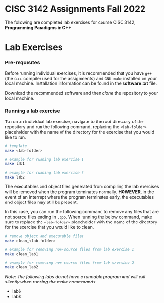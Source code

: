 # CISC 3142 Assignments Fall 2022

The following are completed lab exercises for course CISC 3142, **Programming Paradigms in C++**

# Lab Exercises

### **Pre-requisites**
Before running individual exercises, it is recommended that you have `g++` (the c++ compiler used for the assignments) and `GNU make` installed on your local machine. 
Installation information can be found in the __software.txt__ file.

Download the recommended software and then _clone_ the repository to your local machine.

### **Running a lab exercise**
To run an individual lab exercise, navigate to the root directory of the repository and run the following command, replacing the `<lab-folder>` placeholder with the name of the directory for the exercise that you would like to run.

```bash
# template
make <lab-folder>

# example for running lab exercise 1
make lab1

# example for running lab exercise 2
make lab2
```
The executables and object files generated from compiling the lab exercises will be removed when the program terminates normally. **HOWEVER**, in the event of an interrupt where the program terminates early, the executables and object files may still be present. 

In this case, you can run the following command to remove any files that are not source files ending in `.cpp`. When running the below command, make sure to replace the `<lab-folder>` placeholder with the name of the directory for the exercise that you would like to clean.
```bash
# remove object and executable files
make clean_<lab-folder>

# example for removing non-source files from lab exercise 1
make clean_lab1

# example for removing non-source files from lab exercise 2
make clean_lab2
```

_Note: The following labs do not have a runnable program and will exit silently when running the make commmands_
- lab6
- lab8